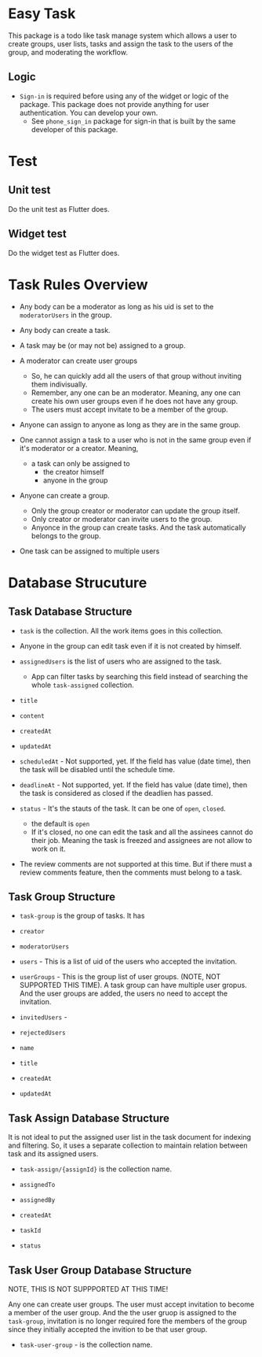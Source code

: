 # Easy Task

This package is a todo like task manage system which allows a user to create groups, user lists, tasks and assign the task to the users of the group, and moderating the workflow.

## Logic

- `Sign-in` is required before using any of the widget or logic of the package. This package does not provide anything for user authentication. You can develop your own.
  - See `phone_sign_in` package for sign-in that is built by the same developer of this package.



# Test

## Unit test

Do the unit test as Flutter does.

## Widget test

Do the widget test as Flutter does.



# Task Rules Overview

- Any body can be a moderator as long as his uid is set to the `moderatorUsers` in the group.
- Any body can create a task.
- A task may be (or may not be) assigned to a group.
- A moderator can create user groups
  - So, he can quickly add all the users of that group without inviting them indivisually.
  - Remember, any one can be an moderator. Meaning, any one can create his own user groups even if he does not have any group.
  - The users must accept invitate to be a member of the group.

- Anyone can assign to anyone as long as they are in the same group.

- One cannot assign a task to a user who is not in the same group even if it's moderator or a creator. Meaning,
  - a task can only be assigned to
    - the creator himself
    - anyone in the group

- Anyone can create a group.
  - Only the group creator or moderator can update the group itself.
  - Only creator or moderator can invite users to the group.
  - Anyonce in the group can create tasks. And the task automatically belongs to the group.


- One task can be assigned to multiple users




# Database Strucuture


## Task Database Structure

- `task` is the collection. All the work items goes in this collection.


- Anyone in the group can edit task even if it is not created by himself.

- `assignedUsers` is the list of users who are assigned to the task.
  - App can filter tasks by searching this field instead of searching the whole `task-assigned` collection.

- `title`
- `content`
- `createdAt`
- `updatedAt`
- `scheduledAt` - Not supported, yet. If the field has value (date time), then the task will be disabled until the schedule time.
- `deadlineAt` - Not supported, yet. If the field has value (date time), then the task is considered as closed if the deadlien has passed.
- `status` - It's the stauts of the task. It can be one of `open`, `closed`.
  - the default is `open`
  - If it's closed, no one can edit the task and all the assinees cannot do their job. Meaning the task is freezed and assignees are not allow to work on it.


- The review comments are not supported at this time. But if there must a review comments feature, then the comments must belong to a task.




## Task Group Structure


- `task-group` is the group of tasks. It has


- `creator`
- `moderatorUsers`
- `users` - This is a list of uid of the users who accepted the invitation.
- `userGroups` - This is the group list of user groups. (NOTE, NOT SUPPORTED THIS TIME). A task group can have multiple user gropus. And the user groups are added, the users no need to accept the invitation.
- `invitedUsers` -
- `rejectedUsers`
- `name`
- `title`
- `createdAt`
- `updatedAt`


## Task Assign Database Structure

It is not ideal to put the assigned user list in the task document for indexing and filtering. So, it uses a separate collection to maintain relation between task and its assigned users.

- `task-assign/{assignId}` is the collection name.

- `assignedTo`
- `assignedBy`
- `createdAt`
- `taskId`
- `status`







## Task User Group Database Structure

NOTE, THIS IS NOT SUPPPORTED AT THIS TIME!

Any one can create user groups. The user must accept invitation to become a member of the user group. And the the user gruop is assigned to the `task-group`, invitation is no longer required fore the members of the group since they initially accepted the invition to be that user group.

- `task-user-group` - is the collection name.






